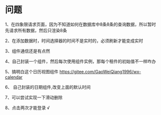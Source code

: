 # 问题
1、在四象限请求页面，因为不知道如何在数据库中8条8条的查询数据，所以暂时先请求所有数据，然后只渲染8条

2、在添加数据时，时间选择器的时间不是实时的，必须刷新才能变成实时

3、组件通信还是有点然

4、自己封装一个组件，然后每次使用组件实例，那每个租件的初始值不一样咋办

5、搞明白这个日历视图组件 https://gitee.com/GaoWeiQiang1996/wx-calendar

6、 自己封装的日期组件,改变上面的默认时间

7、可以尝试实现一下滑动删除

8、点击两次才能登录  √